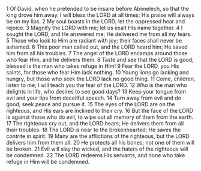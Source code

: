 1	Of David, when he pretended to be insane before Abimelech, so that the king drove him away. I will bless the LORD at all times; His praise will always be on my lips.
2	My soul boasts in the LORD; let the oppressed hear and rejoice.
3	Magnify the LORD with me; let us exalt His name together.
4	I sought the LORD, and He answered me; He delivered me from all my fears.
5	Those who look to Him are radiant with joy; their faces shall never be ashamed.
6	This poor man called out, and the LORD heard him; He saved him from all his troubles.
7	The angel of the LORD encamps around those who fear Him, and he delivers them.
8	Taste and see that the LORD is good; blessed is the man who takes refuge in Him!
9	Fear the LORD, you His saints, for those who fear Him lack nothing.
10	Young lions go lacking and hungry, but those who seek the LORD lack no good thing.
11	Come, children, listen to me; I will teach you the fear of the LORD.
12	Who is the man who delights in life, who desires to see good days?
13	Keep your tongue from evil and your lips from deceitful speech.
14	Turn away from evil and do good; seek peace and pursue it.
15	The eyes of the LORD are on the righteous, and His ears are inclined to their cry.
16	But the face of the LORD is against those who do evil, to wipe out all memory of them from the earth.
17	The righteous cry out, and the LORD hears; He delivers them from all their troubles.
18	The LORD is near to the brokenhearted; He saves the contrite in spirit.
19	Many are the afflictions of the righteous, but the LORD delivers him from them all.
20	He protects all his bones; not one of them will be broken.
21	Evil will slay the wicked, and the haters of the righteous will be condemned.
22	The LORD redeems His servants, and none who take refuge in Him will be condemned.